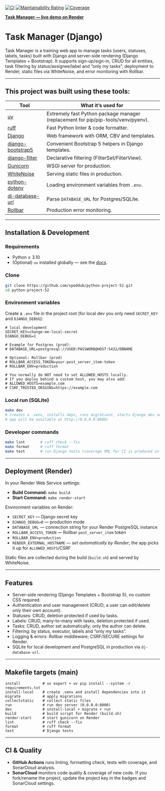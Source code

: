 [![CI](https://github.com/spoddub/python-project-52/actions/workflows/ci.yml/badge.svg)](https://github.com/spoddub/python-project-52/actions)
[![Maintainability Rating](https://sonarcloud.io/api/project_badges/measure?project=spoddub_python-project-52&metric=sqale_rating)](https://sonarcloud.io/summary/new_code?id=spoddub_python-project-52)
[![Coverage](https://sonarcloud.io/api/project_badges/measure?project=spoddub_python-project-52&metric=coverage)](https://sonarcloud.io/summary/new_code?id=spoddub_python-project-52)

[**Task Manager — live demo on Render**](https://python-project-52-mqpb.onrender.com/)

# Task Manager (Django)

Task Manager is a training web app to manage tasks (users, statuses, labels, tasks) built with Django and server-side rendering (Django Templates + Bootstrap).
It supports sign-up/sign-in, CRUD for all entities, task filtering by status/assignee/label and “only my tasks”, deployment to Render, static files via WhiteNoise, and error monitoring with Rollbar.

---

## This project was built using these tools:

| Tool                                                              | What it’s used for                                                                |
| ----------------------------------------------------------------- | --------------------------------------------------------------------------------- |
| [uv](https://docs.astral.sh/uv/)                                  | Extremely fast Python package manager (replacement for pip/pip-tools/venv/pyenv). |
| [ruff](https://docs.astral.sh/ruff/)                              | Fast Python linter & code formatter.                                              |
| [Django](https://docs.djangoproject.com/en/stable/)               | Web framework with ORM, CBV and templates.                                        |
| [django-bootstrap5](https://github.com/zostera/django-bootstrap5) | Convenient Bootstrap 5 helpers in Django templates.                               |
| [django-filter](https://django-filter.readthedocs.io/)            | Declarative filtering (FilterSet/FilterView).                                     |
| [Gunicorn](https://docs.gunicorn.org/)                            | WSGI server for production.                                                       |
| [WhiteNoise](https://whitenoise.readthedocs.io/)                  | Serving static files in production.                                               |
| [python-dotenv](https://pypi.org/project/python-dotenv/)          | Loading environment variables from `.env`.                                        |
| [dj-database-url](https://pypi.org/project/dj-database-url/)      | Parse `DATABASE_URL` for Postgres/SQLite.                                         |
| [Rollbar](https://docs.rollbar.com/docs/python)                   | Production error monitoring.                                                      |

---

## Installation & Development

### Requirements

- Python ≥ 3.10
- (Optional) `uv` installed globally — see the [docs](https://docs.astral.sh/uv/getting-started/).

### Clone

```bash
git clone https://github.com/spoddub/python-project-52.git
cd python-project-52
```

### Environment variables

Create a `.env` file in the project root (for local dev you only need `SECRET_KEY` and `DJANGO_DEBUG`):

```dotenv
# local development
SECRET_KEY=change-me-local-secret
DJANGO_DEBUG=1

# Example for Postgres (prod):
# DATABASE_URL=postgresql://USER:PASSWORD@HOST:5432/DBNAME

# Optional: Rollbar (prod)
# ROLLBAR_ACCESS_TOKEN=your-post_server_item-token
# ROLLBAR_ENV=production

# You normally do NOT need to set ALLOWED_HOSTS locally.
# If you deploy behind a custom host, you may also add:
# ALLOWED_HOSTS=example.com
# CSRF_TRUSTED_ORIGINS=https://example.com
```

### Local run (SQLite)

```bash
make dev
# creates a .venv, installs deps, runs migrations, starts Django dev server
# app will be available at http://0.0.0.0:8000/
```

### Developer commands

```bash
make lint       # ruff check --fix
make format     # ruff format
make test       # run Django tests (coverage XML for CI is produced in the workflow)
```

---

## Deployment (Render)

In your Render Web Service settings:

- **Build Command:** `make build`
- **Start Command:** `make render-start`

Environment variables on Render:

- `SECRET_KEY` — Django secret key
- `DJANGO_DEBUG=0` — production mode
- `DATABASE_URL` — connection string for your Render PostgreSQL instance
- `ROLLBAR_ACCESS_TOKEN` — Rollbar `post_server_item` token
- `ROLLBAR_ENV=production`
- `RENDER_EXTERNAL_HOSTNAME` — _set automatically by Render_; the app picks it up for `ALLOWED_HOSTS`/CSRF

Static files are collected during the build (`build.sh`) and served by WhiteNoise.

---

## Features

- Server-side rendering (Django Templates + Bootstrap 5), no custom CSS required.
- Authentication and user management (CRUD; a user can edit/delete only their own account).
- Statuses: CRUD, deletion protected if used by tasks.
- Labels: CRUD, many-to-many with tasks, deletion protected if used.
- Tasks: CRUD, author set automatically; only the author can delete.
- Filtering: by status, executor, labels and “only my tasks”.
- Logging & errors: Rollbar middleware; CSRF/SECURE settings for Render.
- SQLite for local development and PostgreSQL in production via `dj-database-url`.

---

## Makefile targets (main)

```make
install          # uv export + uv pip install --system -r requirements.txt
install-local    # create .venv and install dependencies into it
migrate          # apply migrations
collectstatic    # collect static files
run              # run dev server (0.0.0.0:8000)
dev              # install-local + migrate + run
build            # build script for Render (build.sh)
render-start     # start gunicorn on Render
lint             # ruff check --fix
format           # ruff format
test             # Django tests
```

---

## CI & Quality

- **GitHub Actions** runs linting, formatting check, tests with coverage, and SonarCloud analysis.
- **SonarCloud** monitors code quality & coverage of new code. If you fork/rename the project, update the project key in the badges and SonarCloud settings.
